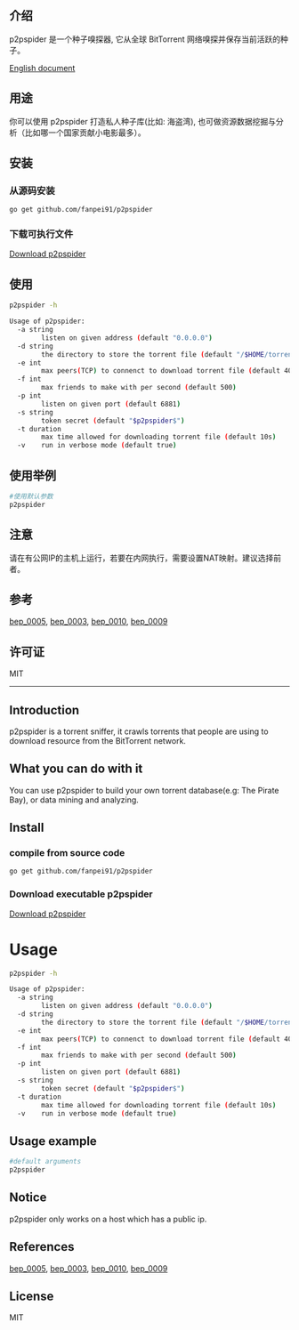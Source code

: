 ## 介绍

p2pspider 是一个种子嗅探器, 它从全球 BitTorrent 网络嗅探并保存当前活跃的种子。

[English document](https://github.com/fanpei91/p2pspider#introduction)

## 用途

你可以使用 p2pspider 打造私人种子库(比如: 海盗湾), 也可做资源数据挖掘与分析（比如哪一个国家贡献小电影最多）。

## 安装
### 从源码安装
```bash
go get github.com/fanpei91/p2pspider
```

### 下载可执行文件
[Download p2pspider](https://github.com/fanpei91/p2pspider/releases)

## 使用
```bash
p2pspider -h

Usage of p2pspider:
  -a string
    	listen on given address (default "0.0.0.0")
  -d string
    	the directory to store the torrent file (default "/$HOME/torrents")
  -e int
    	max peers(TCP) to connenct to download torrent file (default 400)
  -f int
    	max friends to make with per second (default 500)
  -p int
    	listen on given port (default 6881)
  -s string
    	token secret (default "$p2pspider$")
  -t duration
    	max time allowed for downloading torrent file (default 10s)
  -v	run in verbose mode (default true)
```

## 使用举例
```bash
#使用默认参数
p2pspider
```

## 注意

请在有公网IP的主机上运行，若要在内网执行，需要设置NAT映射。建议选择前者。

## 参考

[bep_0005](http://www.bittorrent.org/beps/bep_0005.html), [bep_0003](http://www.bittorrent.org/beps/bep_0003.html), [bep_0010](http://www.bittorrent.org/beps/bep_0010.html), [bep_0009](http://www.bittorrent.org/beps/bep_0009.html)

## 许可证
MIT

---

## Introduction
p2pspider is a torrent sniffer, it crawls torrents that people are using to download resource from the BitTorrent network.

## What you can do with it
You can use p2pspider to build your own torrent database(e.g: The Pirate Bay), or data mining and analyzing.

## Install
### compile from source code
```bash
go get github.com/fanpei91/p2pspider
```

### Download executable p2pspider
[Download p2pspider](https://github.com/fanpei91/p2pspider/releases)

# Usage
```bash
p2pspider -h

Usage of p2pspider:
  -a string
    	listen on given address (default "0.0.0.0")
  -d string
    	the directory to store the torrent file (default "/$HOME/torrents")
  -e int
    	max peers(TCP) to connenct to download torrent file (default 400)
  -f int
    	max friends to make with per second (default 500)
  -p int
    	listen on given port (default 6881)
  -s string
    	token secret (default "$p2pspider$")
  -t duration
    	max time allowed for downloading torrent file (default 10s)
  -v	run in verbose mode (default true)
```

## Usage example
```bash
#default arguments
p2pspider
```

## Notice

p2pspider only works on a host which has a public ip.

## References
[bep_0005](http://www.bittorrent.org/beps/bep_0005.html), [bep_0003](http://www.bittorrent.org/beps/bep_0003.html), [bep_0010](http://www.bittorrent.org/beps/bep_0010.html), [bep_0009](http://www.bittorrent.org/beps/bep_0009.html)

## License
MIT
